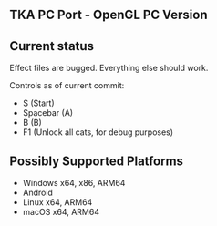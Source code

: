 ## TKA PC Port - OpenGL PC Version

## Current status 
Effect files are bugged. Everything else should work.

Controls as of current commit:
- S (Start)
- Spacebar (A)
- B (B)
- F1 (Unlock all cats, for debug purposes)

## Possibly Supported Platforms
- Windows x64, x86, ARM64
- Android
- Linux x64, ARM64
- macOS x64, ARM64
